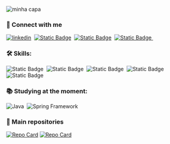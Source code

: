 ![minha capa](https://media.licdn.com/dms/image/C4E16AQFHkNnebFFi-g/profile-displaybackgroundimage-shrink_200_800/0/1633216384859?e=2147483647&v=beta&t=TfTt_dLGxYY2dJmzCH024usi5JrHpIjF2EkzWcHT-9Q)


### 🔗 Connect with me
[![linkedin](https://img.shields.io/badge/linkedin-0A66C2?style=for-the-badge&logo=linkedin&logoColor)](https://www.linkedin.com/in/fl%C3%A1vio-eduardo/)&nbsp;
[![Static Badge](https://img.shields.io/badge/Github-grey?style=for-the-badge&logo=github)](https://github.com/Thormenthus)&nbsp;
[![Static Badge](https://img.shields.io/badge/Perfil%20na%20DIO-purple?style=flat&logo=hey)](https://www.dio.me/users/flavioeduardo318)&nbsp;
[![Static Badge](https://img.shields.io/badge/Gmail-white?style=for-the-badge&logo=gmail)
](mailto:flavioeduardo318@gmail.com)&nbsp;

### 🛠 Skills:
![Static Badge](https://img.shields.io/badge/Html-lightgrey?style=for-the-badge&logo=html5)&nbsp;
![Static Badge](https://img.shields.io/badge/CSS-blue?style=for-the-badge&logo=css3)&nbsp;
![Static Badge](https://img.shields.io/badge/Javascript-yellow?style=for-the-badge&logo=javascript)&nbsp;
![Static Badge](https://img.shields.io/badge/Angular-red?style=for-the-badge&logo=angular)&nbsp;
![Static Badge](https://img.shields.io/badge/TypeScript-silver?style=for-the-badge&logo=typescript)&nbsp;




### 📚 Studying at the moment:
![Java](https://img.shields.io/badge/Java-ED8B00?style=for-the-badge&logo=openjdk&logoColor=white)&nbsp;
![Spring Framework](https://img.shields.io/badge/Spring-6DB33F?style=for-the-badge&logo=spring&logoColor=white)&nbsp;

### 📂 Main repositories
[![Repo Card](https://github-readme-stats.vercel.app/api/pin/?username=Thormenthus&repo=angular-twitter-clone&bg_color=000&border_color=30A3DC&show_icons=true&icon_color=30A3DC&title_color=E94D5F&text_color=FFF)](https://github.com/Thormenthus/angular-twitter-clone)
[![Repo Card](https://github-readme-stats.vercel.app/api/pin/?username=Thormenthus&repo=dio-trilha-java-basico&bg_color=000&border_color=30A3DC&show_icons=true&icon_color=30A3DC&title_color=E94D5F&text_color=FFF)](https://github.com/Thormenthus/dio-trilha-java-basico)











